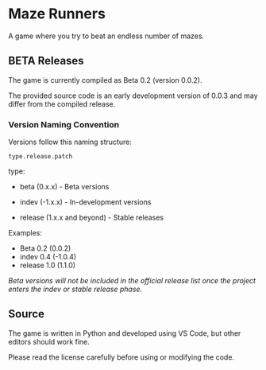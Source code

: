 # Maze Runners

A game where you try to beat an endless number of mazes.

## BETA Releases

The game is currently compiled as Beta 0.2 (version 0.0.2).

The provided source code is an early development version of 0.0.3 and may differ from the compiled release.

### Version Naming Convention

Versions follow this naming structure:

`type.release.patch`

type:

- beta (0.x.x) - Beta versions

- indev (-1.x.x) - In-development versions

- release (1.x.x and beyond) - Stable releases

Examples:
- Beta 0.2 (0.0.2)
- indev 0.4 (-1.0.4)
- release 1.0 (1.1.0)

*Beta versions will not be included in the official release list once the project enters the indev or stable release phase.*

## Source

The game is written in Python and developed using VS Code, but other editors should work fine.

Please read the license carefully before using or modifying the code.

